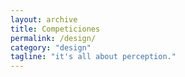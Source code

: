```yaml
---
layout: archive
title: Competiciones
permalink: /design/
category: "design"
tagline: "it's all about perception."
---
```

